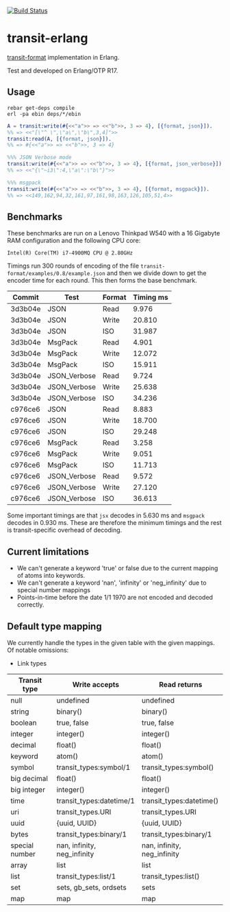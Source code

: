 [![Build
Status](https://travis-ci.org/isaiah/transit-erlang.svg)](https://travis-ci.org/isaiah/transit-erlang)

transit-erlang
==============
[transit-format](https://github.com/cognitect/transit-format) implementation in Erlang.

Test and developed on Erlang/OTP R17.

Usage
-----

```shell
rebar get-deps compile
erl -pa ebin deps/*/ebin
```

```erlang
A = transit:write(#{<<"a">> => <<"b">>, 3 => 4}, [{format, json}]).
%% => <<"[\"^ \",\"a\",\"b\",3,4]">>
transit:read(A, [{format, json}]).
%% => #{<<"a">> => <<"b">>, 3 => 4}

%%% JSON Verbose mode
transit:write(#{<<"a">> => <<"b">>, 3 => 4}, [{format, json_verbose}]).
%% => <<"{\"~i3\":4,\"a\":\"b\"}">>

%%% msgpack
transit:write(#{<<"a">> => <<"b">>, 3 => 4}, [{format, msgpack}]).
%% => <<149,162,94,32,161,97,161,98,163,126,105,51,4>>
```

Benchmarks
--------------------

These benchmarks are run on a Lenovo Thinkpad W540 with a 16 Gigabyte RAM configuration and the following CPU core:

	Intel(R) Core(TM) i7-4900MQ CPU @ 2.80GHz

Timings run 300 rounds of encoding of the file `transit-format/examples/0.8/example.json` and then we divide down to get the
encoder time for each round. This then forms the base benchmark.

| Commit | Test | Format | Timing ms |
| ------ | ---- | ------ | --------- |
| 3d3b04e | JSON | Read | 9.976 |
| 3d3b04e | JSON | Write | 20.810 |
| 3d3b04e | JSON | ISO | 31.987 |
| 3d3b04e | MsgPack | Read | 4.901 |
| 3d3b04e | MsgPack | Write | 12.072 |
| 3d3b04e | MsgPack | ISO | 15.911 |
| 3d3b04e | JSON_Verbose | Read | 9.724 |
| 3d3b04e | JSON_Verbose | Write | 25.638 |
| 3d3b04e | JSON_Verbose | ISO | 34.236 |
| c976ce6 | JSON | Read | 8.883 |
| c976ce6 | JSON | Write | 18.700 |
| c976ce6 | JSON | ISO | 29.248 |
| c976ce6 | MsgPack | Read | 3.258 |
| c976ce6 | MsgPack | Write | 9.051 |
| c976ce6 | MsgPack | ISO | 11.713 |
| c976ce6 | JSON_Verbose | Read | 9.572 |
| c976ce6 | JSON_Verbose | Write | 27.120 |
| c976ce6 | JSON_Verbose | ISO | 36.613 |

Some important timings are that `jsx` decodes in 5.630 ms and `msgpack` decodes in 0.930 ms. These are therefore the minimum timings and the rest is transit-specific overhead of decoding.

Current limitations
--------------------

* We can't generate a keyword 'true' or false due to the current mapping of atoms into keywords.
* We can't generate a keyword 'nan', 'infinity' or 'neg_infinity' due to special number mappings
* Points-in-time before the date 1/1 1970 are not encoded and decoded correctly.

Default type mapping
--------------------

We currently handle the types in the given table with the given mappings. Of notable omissions:

* Link types

| Transit type | Write accepts             | Read returns              |
| ------------ | -------------             | ------------              |
| null         | undefined                 | undefined                 |
| string       | binary()                  | binary()                  |
| boolean      | true, false               | true, false               |
| integer      | integer()                 | integer()                 |
| decimal      | float()                   | float()                   |
| keyword      | atom()                    | atom()                    |
| symbol       | transit\_types:symbol/1   | transit\_types:symbol()   |
| big decimal  | float()                   | float()                   |
| big integer  | integer()                 | integer()                 |
| time         | transit\_types:datetime/1 | transit\_types:datetime() |
| uri          | transit\_types.URI        | transit\_types.URI        |
| uuid         | {uuid, UUID}                 | {uuid, UUID}                 |
| bytes		   | transit\_types:binary/1   | transit_types:binary/1    |
| special number | nan, infinity, neg_infinity | nan, infinity, neg_infinity |
| array        | list                      | list                      |
| list         | transit\_types:list/1     | transit\_types:list()     |
| set          | sets, gb\_sets, ordsets   | sets                      |
| map          | map                       | map                       |
